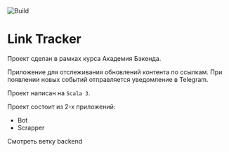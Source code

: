 ![Build](https://github.com/central-university-dev/backend-academy-2025-spring-scala-template/actions/workflows/ci.yml/badge.svg)

# Link Tracker

Проект сделан в рамках курса Академия Бэкенда.

Приложение для отслеживания обновлений контента по ссылкам.
При появлении новых событий отправляется уведомление в Telegram.

Проект написан на `Scala 3`.

Проект состоит из 2-х приложений:
* Bot
* Scrapper

Смотреть ветку backend
